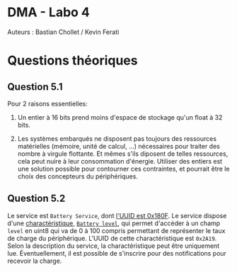 # DMA - Labo 4
Auteurs : Bastian Chollet / Kevin Ferati

# Questions théoriques

## Question 5.1

Pour 2 raisons essentielles: 

1. Un entier à 16 bits prend moins d'espace de stockage qu'un float à 32 bits.

3. Les systèmes embarqués ne disposent pas toujours des ressources matérielles (mémoire, unité de calcul, ...) nécessaires pour traiter des nombre à
virgule flottante. Et mêmes s'ils diposent de telles ressources, cela peut nuire à leur consommation d'énergie. Utiliser
des entiers est une solution possible pour contourner ces contraintes, et pourrait être le choix des concepteurs du périphériques.

## Question 5.2

Le service est `Battery Service`, dont [l'UUID est 0x180F](https://www.bluetooth.com/wp-content/uploads/Files/Specification/HTML/Assigned_Numbers/out/en/Assigned_Numbers.pdf?v=1715804781019). Le service dispose d'une [charactéristique](https://github.com/oesmith/gatt-xml/blob/master/org.bluetooth.service.battery_service.xml), [`Battery level`](https://github.com/oesmith/gatt-xml/blob/master/org.bluetooth.characteristic.battery_level.xml), qui permet d'accéder à un champ `level` en uint8 qui va de 0 à 100 compris permettant de représenter le taux de charge du périphérique. L'UUID de cette charactéristique est `0x2A19`. Selon la description du service, la charactéristique peut être uniquement lue. Éventuellement, il est possible de s'inscrire pour des notifications pour recevoir la charge.